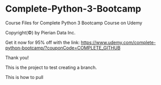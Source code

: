 # Complete-Python-3-Bootcamp
Course Files for Complete Python 3 Bootcamp Course on Udemy

Copyright(©) by Pierian Data Inc.

Get it now for 95% off with the link:
https://www.udemy.com/complete-python-bootcamp/?couponCode=COMPLETE_GITHUB

Thank you!

This is the project to test creating a branch.


This is how to pull
